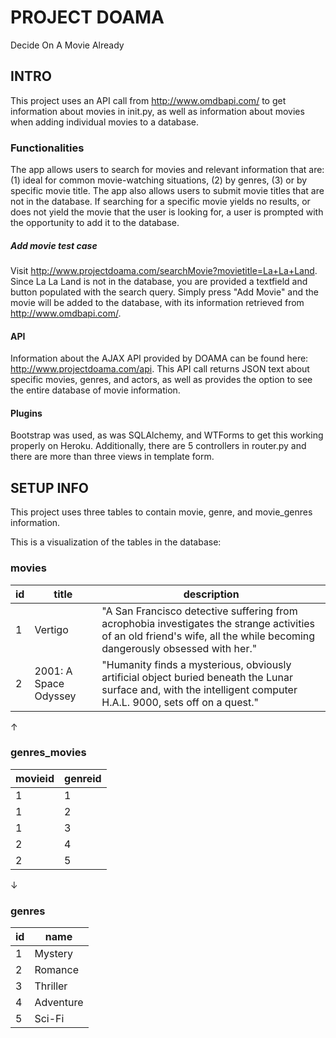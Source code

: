# PROJECT DOAMA
Decide On A Movie Already

## INTRO
This project uses an API call from http://www.omdbapi.com/ to get information about movies in init.py, as well as information about movies when adding individual movies to a database. 

### Functionalities
The app allows users to search for movies and relevant information that are: (1) ideal for common movie-watching situations, (2) by genres, (3) or by specific movie title. The app also allows users to submit movie titles that are not in the database. If searching for a specific movie yields no results, or does not yield the movie that the user is looking for, a user is prompted with the opportunity to add it to the database.

##### Add movie test case
Visit http://www.projectdoama.com/searchMovie?movietitle=La+La+Land. Since La La Land is not in the database, you are provided a textfield and button populated with the search query. Simply press "Add Movie" and the movie will be added to the database, with its information retrieved from http://www.omdbapi.com/.

#### API
Information about the AJAX API provided by DOAMA can be found here: http://www.projectdoama.com/api. This API call returns JSON text about specific movies, genres, and actors, as well as provides the option to see the entire database of movie information.

#### Plugins
Bootstrap was used, as was SQLAlchemy, and WTForms to get this working properly on Heroku. Additionally, there are 5 controllers in router.py and there are more than three views in template form.

## SETUP INFO
This project uses three tables to contain movie, genre, and movie_genres information.

This is a visualization of the tables in the database:

### movies
id | title | description
--- | --- | ---
1 | Vertigo | "A San Francisco detective suffering from acrophobia investigates the strange activities of an old friend's wife, all the while becoming dangerously obsessed with her."
2 | 2001: A Space Odyssey | "Humanity finds a mysterious, obviously artificial object buried beneath the Lunar surface and, with the intelligent computer H.A.L. 9000, sets off on a quest."

↑
### genres_movies
movieid | genreid
--- | ---
1 | 1
1 | 2
1 | 3
2 | 4
2 | 5

↓
### genres
id | name
--- | ---
1 | Mystery
2 | Romance
3 | Thriller
4 | Adventure
5 | Sci-Fi



